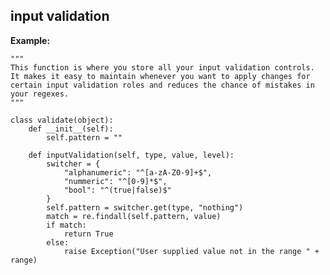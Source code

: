 
input validation
-------

**Example:**

  
	"""
	This function is where you store all your input validation controls. 
	It makes it easy to maintain whenever you want to apply changes for 
	certain input validation roles and reduces the chance of mistakes in your regexes.
	"""

	class validate(object):
	    def __init__(self):
	        self.pattern = ""

	    def inputValidation(self, type, value, level):
	        switcher = {
	            "alphanumeric": "^[a-zA-Z0-9]+$",
	            "nummeric": "^[0-9]*$",
	            "bool": "^(true|false)$"
	        }
	        self.pattern = switcher.get(type, "nothing")
	        match = re.findall(self.pattern, value)
	        if match:
	            return True
	        else:
	            raise Exception("User supplied value not in the range " + range)
